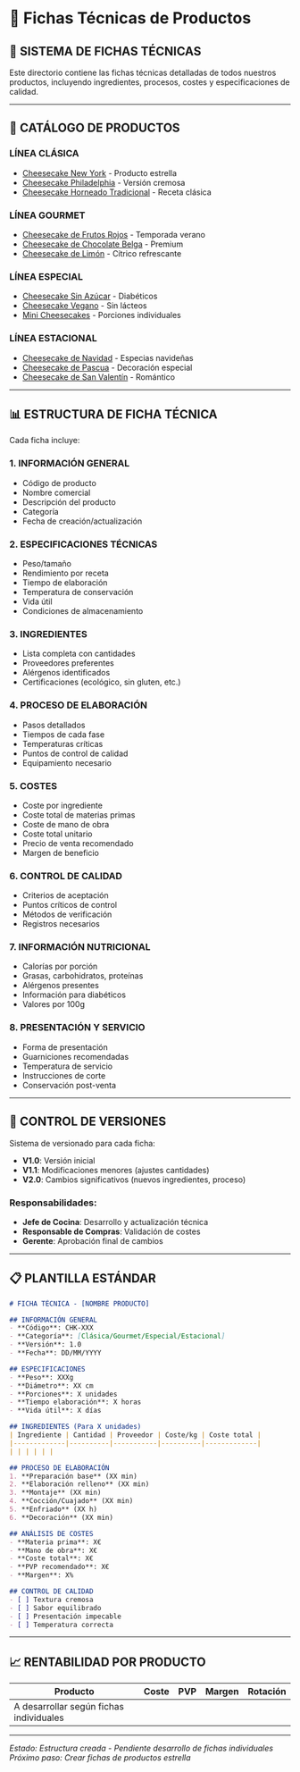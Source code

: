 # 📄 Fichas Técnicas de Productos

## 🎯 **SISTEMA DE FICHAS TÉCNICAS**

Este directorio contiene las fichas técnicas detalladas de todos nuestros productos, incluyendo ingredientes, procesos, costes y especificaciones de calidad.

---

## 📝 **CATÁLOGO DE PRODUCTOS**

### **LÍNEA CLÁSICA**
- [Cheesecake New York](ficha-newyork.md) - Producto estrella
- [Cheesecake Philadelphia](ficha-philadelphia.md) - Versión cremosa
- [Cheesecake Horneado Tradicional](ficha-tradicional.md) - Receta clásica

### **LÍNEA GOURMET**
- [Cheesecake de Frutos Rojos](ficha-frutos-rojos.md) - Temporada verano
- [Cheesecake de Chocolate Belga](ficha-chocolate.md) - Premium
- [Cheesecake de Limón](ficha-limon.md) - Cítrico refrescante

### **LÍNEA ESPECIAL**
- [Cheesecake Sin Azúcar](ficha-sin-azucar.md) - Diabéticos
- [Cheesecake Vegano](ficha-vegano.md) - Sin lácteos
- [Mini Cheesecakes](ficha-mini.md) - Porciones individuales

### **LÍNEA ESTACIONAL**
- [Cheesecake de Navidad](ficha-navidad.md) - Especias navideñas
- [Cheesecake de Pascua](ficha-pascua.md) - Decoración especial
- [Cheesecake de San Valentín](ficha-sanvalentin.md) - Romántico

---

## 📊 **ESTRUCTURA DE FICHA TÉCNICA**

Cada ficha incluye:

### **1. INFORMACIÓN GENERAL**
- Código de producto
- Nombre comercial
- Descripción del producto
- Categoría
- Fecha de creación/actualización

### **2. ESPECIFICACIONES TÉCNICAS**
- Peso/tamaño
- Rendimiento por receta
- Tiempo de elaboración
- Temperatura de conservación
- Vida útil
- Condiciones de almacenamiento

### **3. INGREDIENTES**
- Lista completa con cantidades
- Proveedores preferentes
- Alérgenos identificados
- Certificaciones (ecológico, sin gluten, etc.)

### **4. PROCESO DE ELABORACIÓN**
- Pasos detallados
- Tiempos de cada fase
- Temperaturas críticas
- Puntos de control de calidad
- Equipamiento necesario

### **5. COSTES**
- Coste por ingrediente
- Coste total de materias primas
- Coste de mano de obra
- Coste total unitario
- Precio de venta recomendado
- Margen de beneficio

### **6. CONTROL DE CALIDAD**
- Criterios de aceptación
- Puntos críticos de control
- Métodos de verificación
- Registros necesarios

### **7. INFORMACIÓN NUTRICIONAL**
- Calorías por porción
- Grasas, carbohidratos, proteínas
- Alérgenos presentes
- Información para diabéticos
- Valores por 100g

### **8. PRESENTACIÓN Y SERVICIO**
- Forma de presentación
- Guarniciones recomendadas
- Temperatura de servicio
- Instrucciones de corte
- Conservación post-venta

---

## 🔄 **CONTROL DE VERSIONES**

Sistema de versionado para cada ficha:
- **V1.0**: Versión inicial
- **V1.1**: Modificaciones menores (ajustes cantidades)
- **V2.0**: Cambios significativos (nuevos ingredientes, proceso)

### **Responsabilidades:**
- **Jefe de Cocina**: Desarrollo y actualización técnica
- **Responsable de Compras**: Validación de costes
- **Gerente**: Aprobación final de cambios

---

## 📋 **PLANTILLA ESTÁNDAR**

```markdown
# FICHA TÉCNICA - [NOMBRE PRODUCTO]

## INFORMACIÓN GENERAL
- **Código**: CHK-XXX
- **Categoría**: [Clásica/Gourmet/Especial/Estacional]
- **Versión**: 1.0
- **Fecha**: DD/MM/YYYY

## ESPECIFICACIONES
- **Peso**: XXXg
- **Diámetro**: XX cm
- **Porciones**: X unidades
- **Tiempo elaboración**: X horas
- **Vida útil**: X días

## INGREDIENTES (Para X unidades)
| Ingrediente | Cantidad | Proveedor | Coste/kg | Coste total |
|-------------|----------|-----------|----------|-------------|
| | | | | |

## PROCESO DE ELABORACIÓN
1. **Preparación base** (XX min)
2. **Elaboración relleno** (XX min)
3. **Montaje** (XX min)
4. **Cocción/Cuajado** (XX min)
5. **Enfriado** (XX h)
6. **Decoración** (XX min)

## ANÁLISIS DE COSTES
- **Materia prima**: X€
- **Mano de obra**: X€
- **Coste total**: X€
- **PVP recomendado**: X€
- **Margen**: X%

## CONTROL DE CALIDAD
- [ ] Textura cremosa
- [ ] Sabor equilibrado
- [ ] Presentación impecable
- [ ] Temperatura correcta
```

---

## 📈 **RENTABILIDAD POR PRODUCTO**

| Producto | Coste | PVP | Margen | Rotación |
|----------|-------|-----|--------|----------|
| A desarrollar según fichas individuales |

---

*Estado: Estructura creada - Pendiente desarrollo de fichas individuales*
*Próximo paso: Crear fichas de productos estrella*